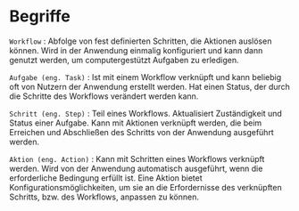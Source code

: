 # Begriffe

`Workflow`
: Abfolge von fest definierten Schritten, die Aktionen auslösen können. Wird in der Anwendung einmalig konfiguriert und kann dann genutzt werden, um computergestützt Aufgaben zu erledigen.

`Aufgabe (eng. Task)`
: Ist mit einem Workflow verknüpft und kann beliebig oft von Nutzern der Anwendung erstellt werden. Hat einen Status, der durch die Schritte des Workflows verändert werden kann.

`Schritt (eng. Step)`
: Teil eines Workflows. Aktualisiert Zuständigkeit und Status einer Aufgabe. Kann mit Aktionen verknüpft werden, die beim Erreichen und Abschließen des Schritts von der Anwendung ausgeführt werden.

`Aktion (eng. Action)`
: Kann mit Schritten eines Workflows verknüpft werden. Wird von der Anwendung automatisch ausgeführt, wenn die erforderliche Bedingung erfüllt ist. Eine Aktion bietet Konfigurationsmöglichkeiten, um sie an die Erfordernisse des verknüpften Schritts, bzw. des Workflows, anpassen zu können.
